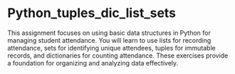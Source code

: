 # Python_tuples_dic_list_sets
This assignment focuses on using basic data structures in Python for managing student attendance. You will learn to use lists for recording attendance, sets for identifying unique attendees, tuples for immutable records, and dictionaries for counting attendance. These exercises provide a foundation for organizing and analyzing data effectively.
